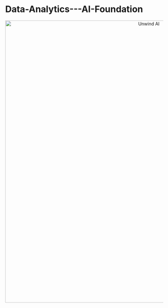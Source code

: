 # Data-Analytics---AI-Foundation

<p align="center">
    <img src="https://github.com/vpnsowmyame/Data-Analytics---AI-Foundation/Data Analytics.png" width="900px" alt="Unwind AI">
</p>
